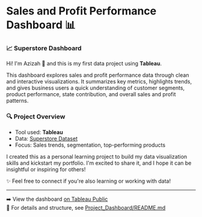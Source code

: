 


# Sales and Profit Performance Dashboard 📊

### 📈 Superstore Dashboard
Hi! I'm Azizah 👋 and this is my first data project using **Tableau**.

This dashboard explores sales and profit performance data through clean and interactive visualizations. It summarizes key metrics, highlights trends, and gives business users a quick understanding of customer segments, product performance, state contribution, and overall sales and profit patterns.

### 🔍 Project Overview
- Tool used: **Tableau**
- Data: [Superstore Dataset](https://github.com/azizahproject/Tableau-Superstore-Dashboard/tree/main/0_Resources/Dataset)
- Focus: Sales trends, segmentation, top-performing products

I created this as a personal learning project to build my data visualization skills and kickstart my portfolio. I'm excited to share it, and I hope it can be insightful or inspiring for others!

✨ Feel free to connect if you're also learning or working with data!

---

➡️ View the dashboard [on Tableau Public](https://public.tableau.com/views/SuperstoreDashboard1_17464702977070/Analysis?:language=en-US&:sid=&:redirect=auth&:display_count=n&:origin=viz_share_link)  
📂 For details and structure, see [Project_Dashboard/README.md](https://github.com/azizahproject/Tableau-Superstore-Dashboard/tree/main/1_Project_Dashboard)

